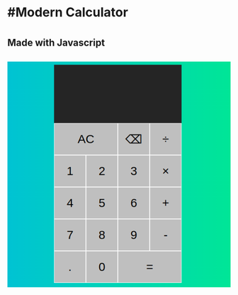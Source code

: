 <ins><h1>#Modern Calculator<h1></ins>
<h2>Made with Javascript<h2>
<img src="dp.png" alt="Preview_Image">
